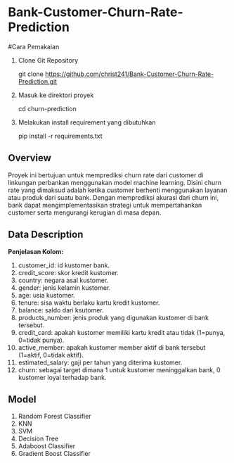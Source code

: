# Bank-Customer-Churn-Rate-Prediction

#Cara Pemakaian
1. Clone Git Repository

   git clone https://github.com/christ241/Bank-Customer-Churn-Rate-Prediction.git
   
3. Masuk ke direktori proyek
   
   cd churn-prediction
  
5. Melakukan install requirement yang dibutuhkan
   
   pip install -r requirements.txt

## Overview
Proyek ini bertujuan untuk memprediksi churn rate dari customer di linkungan perbankan menggunakan model machine learning. Disini churn rate yang
dimaksud adalah ketika customer berhenti menggunakan layanan atau produk dari suatu bank. Dengan memprediksi akurasi dari churn ini, bank dapat
mengimplementasikan strategi untuk mempertahankan customer serta mengurangi kerugian di masa depan.

## Data Description
**Penjelasan Kolom:**
1. customer_id: id kustomer bank.
2. credit_score: skor kredit kustomer.
3. country: negara asal kustomer.
4. gender: jenis kelamin kustomer.
5. age: usia kustomer.
6. tenure: sisa waktu berlaku kartu kredit kustomer.
7. balance: saldo dari ksutomer.
8. products_number: jenis produk yang digunakan kustomer di bank tersebut.
9. credit_card: apakah kustomer memiliki kartu kredit atau tidak (1=punya, 0=tidak punya).
10. active_member: apakah kustomer member aktif di bank tersebut (1=aktif, 0=tidak aktif).
11. estimated_salary: gaji per tahun yang diterima kustomer.
12. churn: sebagai target dimana 1 untuk kustomer meninggalkan bank, 0 kustomer loyal terhadap bank.

## Model
1. Random Forest Classifier
2. KNN
3. SVM
4. Decision Tree
5. Adaboost Classifier
6. Gradient Boost Classifier

